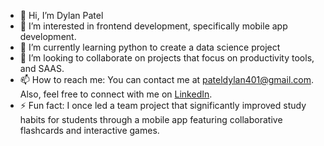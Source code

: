 - 👋 Hi, I’m Dylan Patel
- 👀 I’m interested in frontend development, specifically mobile app development.
- 🌱 I’m currently learning python to create a data science project
- 💞️ I’m looking to collaborate on projects that focus on productivity tools, and SAAS.
- 📫 How to reach me: You can contact me at [pateldylan401@gmail.com](mailto:pateldylan401@gmail.com). Also, feel free to connect with me on [LinkedIn](https://linkedin.com/in/dylan-patel1).
- ⚡ Fun fact: I once led a team project that significantly improved study habits for students through a mobile app featuring collaborative flashcards and interactive games.


<!---
DylanPatel401/DylanPatel401 is a ✨ special ✨ repository because its `README.md` (this file) appears on your GitHub profile.
You can click the Preview link to take a look at your changes.
--->
